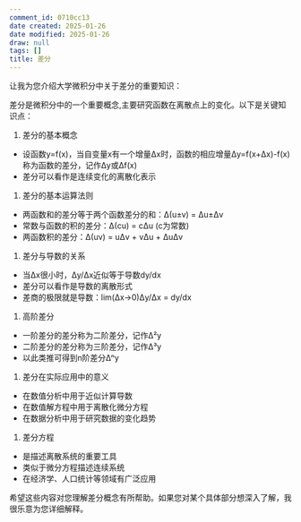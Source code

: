 ```yaml
---
comment_id: 0710cc13
date created: 2025-01-26
date modified: 2025-01-26
draw: null
tags: []
title: 差分
---
```

让我为您介绍大学微积分中关于差分的重要知识：

差分是微积分中的一个重要概念,主要研究函数在离散点上的变化。以下是关键知识点：

1. 差分的基本概念
- 设函数y=f(x)，当自变量x有一个增量Δx时，函数的相应增量Δy=f(x+Δx)-f(x)称为函数的差分，记作Δy或Δf(x)
- 差分可以看作是连续变化的离散化表示

1. 差分的基本运算法则
- 两函数和的差分等于两个函数差分的和：Δ(u±v) = Δu±Δv
- 常数与函数的积的差分：Δ(cu) = cΔu (c为常数)
- 两函数积的差分：Δ(uv) = uΔv + vΔu + ΔuΔv

1. 差分与导数的关系
- 当Δx很小时，Δy/Δx近似等于导数dy/dx
- 差分可以看作是导数的离散形式
- 差商的极限就是导数：lim(Δx→0)Δy/Δx = dy/dx

1. 高阶差分
- 一阶差分的差分称为二阶差分，记作Δ²y
- 二阶差分的差分称为三阶差分，记作Δ³y
- 以此类推可得到n阶差分Δⁿy

1. 差分在实际应用中的意义
- 在数值分析中用于近似计算导数
- 在数值解方程中用于离散化微分方程
- 在数据分析中用于研究数据的变化趋势

1. 差分方程
- 是描述离散系统的重要工具
- 类似于微分方程描述连续系统
- 在经济学、人口统计等领域有广泛应用

希望这些内容对您理解差分概念有所帮助。如果您对某个具体部分想深入了解，我很乐意为您详细解释。
